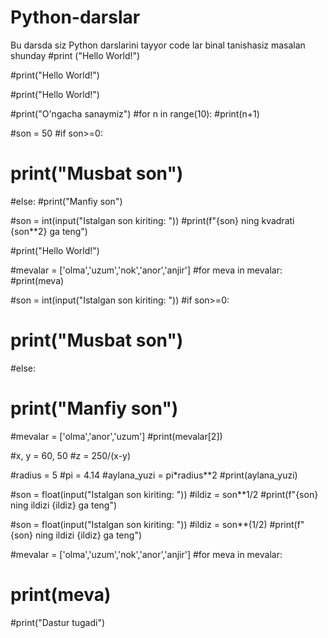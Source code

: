 # Python-darslar
Bu darsda siz Python darslarini tayyor code lar binal tanishasiz masalan shunday
#print ("Hello World!") 

#print("Hello World!")

#print("Hello World!")

#print("O'ngacha sanaymiz")
#for n in range(10):
    #print(n+1)
    
#son = 50
#if son>=0:
#    print("Musbat son")
#else:
    #print("Manfiy son")
    
#son = int(input("Istalgan son kiriting: "))
#print(f"{son} ning kvadrati {son**2} ga teng")

#print("Hello World!")

#mevalar = ['olma','uzum','nok','anor','anjir']
#for meva in mevalar:
    #print(meva)
    
#son = int(input("Istalgan son kiriting: "))
#if son>=0:
#    print("Musbat son")
#else:
   # print("Manfiy son")
   
#mevalar = ['olma','anor','uzum']
#print(mevalar[2])

#x, y = 60, 50
#z = 250/(x-y)

#radius = 5
#pi = 4.14
#aylana_yuzi = pi*radius**2
#print(aylana_yuzi)

#son = float(input("Istalgan son kiriting: "))
#ildiz = son**1/2
#print(f"{son} ning ildizi {ildiz} ga teng")

#son = float(input("Istalgan son kiriting: "))
#ildiz = son**(1/2)
#print(f"{son} ning ildizi {ildiz} ga teng")

#mevalar = ['olma','uzum','nok','anor','anjir']
#for meva in mevalar:
 #   print(meva)
#print("Dastur tugadi")
